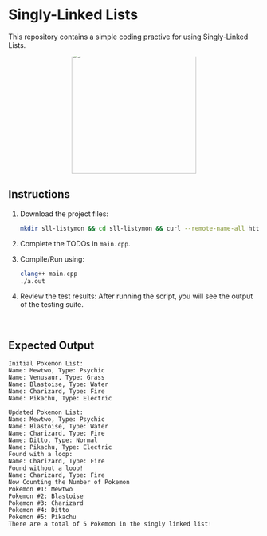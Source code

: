 # Singly-Linked Lists 
This repository contains a simple coding practive for using Singly-Linked Lists. 

<div align="center">
   <div style="overflow: hidden;">
      <img src="https://preview.redd.it/linked-list-v0-owgc2k3v0yz91.jpg?width=640&crop=smart&auto=webp&s=2025d792e2a9803673f83f86fd789d097782ab52" style="width: auto; height: 250px; margin-top: -15px;">
   </div>
</div>

## Instructions
1. Download the project files:

   ```bash
   mkdir sll-listymon && cd sll-listymon && curl --remote-name-all https://raw.githubusercontent.com/ashleyc417/si/main/cpsc131/sll-listymon/{main.cpp,README.md} 
   ```

2. Complete the TODOs in `main.cpp`.

3. Compile/Run using:
   ```bash
   clang++ main.cpp
   ./a.out
   ```

4. Review the test results:
   After running the script, you will see the output of the testing suite.

<br/>

## Expected Output
```
Initial Pokemon List:
Name: Mewtwo, Type: Psychic
Name: Venusaur, Type: Grass
Name: Blastoise, Type: Water
Name: Charizard, Type: Fire
Name: Pikachu, Type: Electric

Updated Pokemon List:
Name: Mewtwo, Type: Psychic
Name: Blastoise, Type: Water
Name: Charizard, Type: Fire
Name: Ditto, Type: Normal
Name: Pikachu, Type: Electric
Found with a loop: 
Name: Charizard, Type: Fire
Found without a loop!
Name: Charizard, Type: Fire
Now Counting the Number of Pokemon
Pokemon #1: Mewtwo
Pokemon #2: Blastoise
Pokemon #3: Charizard
Pokemon #4: Ditto
Pokemon #5: Pikachu
There are a total of 5 Pokemon in the singly linked list!
```